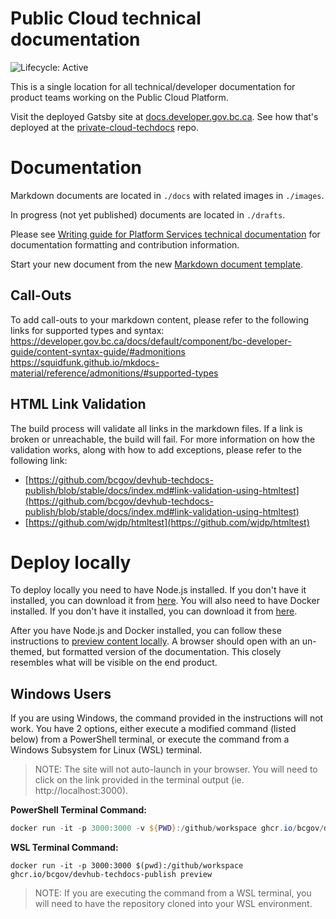 # Public Cloud technical documentation
![Lifecycle: Active](https://img.shields.io/badge/Lifecycle-Active-97ca00)

This is a single location for all technical/developer documentation for product teams working on the Public Cloud Platform.

Visit the deployed Gatsby site at [docs.developer.gov.bc.ca](https://developer.gov.bc.ca/). See how that's deployed at the [private-cloud-techdocs](https://github.com/bcgov/platform-developer-docs/tree/07904f54dc36c33db156145945be6c00b62483d2) repo.

# Documentation
Markdown documents are located in `./docs` with related images in `./images`.

In progress (not yet published) documents are located in `./drafts`.

Please see [Writing guide for Platform Services technical documentation](https://github.com/bcgov/platform-developer-docs/blob/07904f54dc36c33db156145945be6c00b62483d2/tech-docs-writing-guide.md) for documentation formatting and contribution information.

Start your new document from the new [Markdown document template](/new-markdown-document-template.md).

## Call-Outs
To add call-outs to your markdown content, please refer to the following links for supported types and syntax:
https://developer.gov.bc.ca/docs/default/component/bc-developer-guide/content-syntax-guide/#admonitions
https://squidfunk.github.io/mkdocs-material/reference/admonitions/#supported-types

## HTML Link Validation
The build process will validate all links in the markdown files. If a link is broken or unreachable, the build will fail. For more information on how the validation works, along with how to add exceptions, please refer to the following link:
- [https://github.com/bcgov/devhub-techdocs-publish/blob/stable/docs/index.md#link-validation-using-htmltest](https://github.com/bcgov/devhub-techdocs-publish/blob/stable/docs/index.md#link-validation-using-htmltest)
- [https://github.com/wjdp/htmltest](https://github.com/wjdp/htmltest)

# Deploy locally
To deploy locally you need to have Node.js installed. If you don't have it installed, you can download it from [here](https://nodejs.org/en/download/). You will also need to have Docker installed. If you don't have it installed, you can download it from [here](https://www.docker.com/products/docker-desktop).

After you have Node.js and Docker installed, you can follow these instructions to [preview content locally](https://github.com/bcgov/devhub-techdocs-publish/blob/main/docs/index.md#how-to-use-the-docker-image-to-preview-content-locally). A browser should open with an un-themed, but formatted version of the documentation. This closely resembles what will be visible on the end product.

## Windows Users
If you are using Windows, the command provided in the instructions will not work. You have 2 options, either execute a modified command (listed below) from a PowerShell terminal, or execute the command from a Windows Subsystem for Linux (WSL) terminal.

> NOTE: The site will not auto-launch in your browser. You will need to click on the link provided in the terminal output (ie. http://localhost:3000).

**PowerShell Terminal Command:**
```powershell
docker run -it -p 3000:3000 -v ${PWD}:/github/workspace ghcr.io/bcgov/devhub-techdocs-publish preview
```

**WSL Terminal Command:**
```wls
docker run -it -p 3000:3000 $(pwd):/github/workspace ghcr.io/bcgov/devhub-techdocs-publish preview
```

> NOTE: If you are executing the command from a WSL terminal, you will need to have the repository cloned into your WSL environment.
